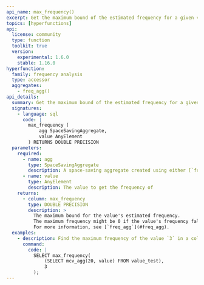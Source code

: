 ```yaml
---
api_name: max_frequency()
excerpt: Get the maximum bound of the estimated frequency for a given value in a space-saving aggregate
topics: [hyperfunctions]
api:
  license: community
  type: function
  toolkit: true
  version:
    experimental: 1.6.0
    stable: 1.16.0
hyperfunction:
  family: frequency analysis
  type: accessor
  aggregates:
    - freq_agg()
api_details:
  summary: Get the maximum bound of the estimated frequency for a given value in a space-saving aggregate
  signatures:
    - language: sql
      code: |
        max_frequency (
            agg SpaceSavingAggregate,
            value AnyElement
        ) RETURNS DOUBLE PRECISION
  parameters:
    required:
      - name: agg
        type: SpaceSavingAggregate
        description: A space-saving aggregate created using either [`freq_agg`](#freq_agg) or [`mcv_agg`](#mcv_agg)
      - name: value
        type: AnyElement
        description: The value to get the frequency of
    returns:
      - column: max_frequency
        type: DOUBLE PRECISION
        description: >
          The maximum bound for the value's estimated frequency.
          The maximum frequency might be 0 if the value's frequency falls below the space-saving aggregate's cut-off threshold.
          For more information, see [`freq_agg`](#freq_agg).
  examples:
    - description: Find the maximum frequency of the value `3` in a column named `value` within the table `value_test`.
      command:
        code: |
          SELECT max_frequency(
              (SELECT mcv_agg(20, value) FROM value_test),
              3
          );
---
```


